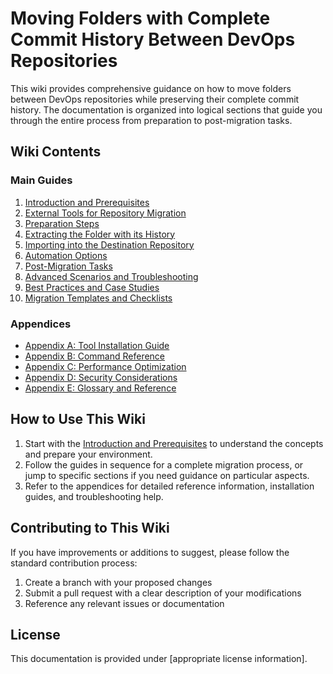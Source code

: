 # Moving Folders with Complete Commit History Between DevOps Repositories

This wiki provides comprehensive guidance on how to move folders between DevOps repositories while preserving their complete commit history. The documentation is organized into logical sections that guide you through the entire process from preparation to post-migration tasks.

## Wiki Contents

### Main Guides

1. [Introduction and Prerequisites](./wiki-01-introduction-prerequisites.md)
2. [External Tools for Repository Migration](./wiki-02-external-tools.md)
3. [Preparation Steps](./wiki-03-preparation-steps.md)
4. [Extracting the Folder with its History](./wiki-04-extracting-folder-history.md)
5. [Importing into the Destination Repository](./wiki-05-importing-destination.md)
6. [Automation Options](./wiki-06-automation-options.md)
7. [Post-Migration Tasks](./wiki-07-post-migration-tasks.md)
8. [Advanced Scenarios and Troubleshooting](./wiki-08-advanced-scenarios.md)
9. [Best Practices and Case Studies](./wiki-09-best-practices.md)
10. [Migration Templates and Checklists](./wiki-10-templates-checklists.md)

### Appendices

- [Appendix A: Tool Installation Guide](./appendices/appendix-a-tool-installation.md)
- [Appendix B: Command Reference](./appendices/appendix-b-command-reference.md)
- [Appendix C: Performance Optimization](./appendices/appendix-c-performance-optimization.md)
- [Appendix D: Security Considerations](./appendices/appendix-d-security-considerations.md)
- [Appendix E: Glossary and Reference](./appendices/appendix-e-glossary-reference.md)

## How to Use This Wiki

1. Start with the [Introduction and Prerequisites](./wiki-01-introduction-prerequisites.md) to understand the concepts and prepare your environment.
2. Follow the guides in sequence for a complete migration process, or jump to specific sections if you need guidance on particular aspects.
3. Refer to the appendices for detailed reference information, installation guides, and troubleshooting help.

## Contributing to This Wiki

If you have improvements or additions to suggest, please follow the standard contribution process:

1. Create a branch with your proposed changes
2. Submit a pull request with a clear description of your modifications
3. Reference any relevant issues or documentation

## License

This documentation is provided under [appropriate license information].

